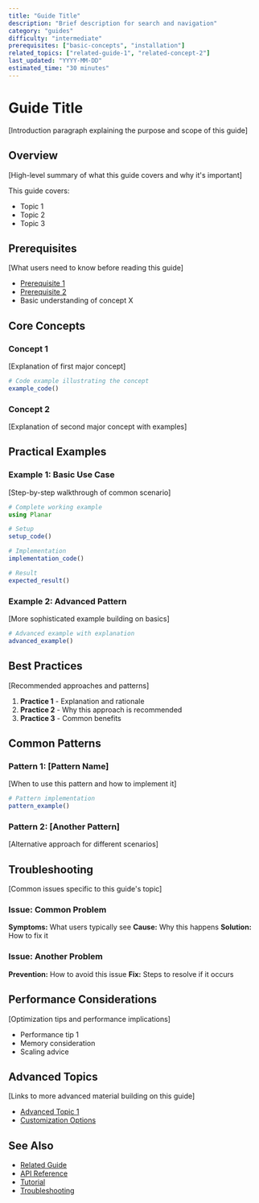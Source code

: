 ```yaml
---
title: "Guide Title"
description: "Brief description for search and navigation"
category: "guides"
difficulty: "intermediate"
prerequisites: ["basic-concepts", "installation"]
related_topics: ["related-guide-1", "related-concept-2"]
last_updated: "YYYY-MM-DD"
estimated_time: "30 minutes"
---
```


# Guide Title

[Introduction paragraph explaining the purpose and scope of this guide]

## Overview

[High-level summary of what this guide covers and why it's important]

This guide covers:
- Topic 1
- Topic 2  
- Topic 3

## Prerequisites

[What users need to know before reading this guide]

- [Prerequisite 1](../getting-started/prerequisite1.md)
- [Prerequisite 2](../guides/prerequisite2.md)
- Basic understanding of concept X

## Core Concepts

### Concept 1

[Explanation of first major concept]

```julia
# Code example illustrating the concept
example_code()
```

### Concept 2

[Explanation of second major concept with examples]

## Practical Examples

### Example 1: Basic Use Case

[Step-by-step walkthrough of common scenario]

```julia
# Complete working example
using Planar

# Setup
setup_code()

# Implementation
implementation_code()

# Result
expected_result()
```

### Example 2: Advanced Pattern

[More sophisticated example building on basics]

```julia
# Advanced example with explanation
advanced_example()
```

## Best Practices

[Recommended approaches and patterns]

1. **Practice 1** - Explanation and rationale
2. **Practice 2** - Why this approach is recommended
3. **Practice 3** - Common benefits

## Common Patterns

### Pattern 1: [Pattern Name]

[When to use this pattern and how to implement it]

```julia
# Pattern implementation
pattern_example()
```

### Pattern 2: [Another Pattern]

[Alternative approach for different scenarios]

## Troubleshooting

[Common issues specific to this guide's topic]

### Issue: Common Problem

**Symptoms:** What users typically see
**Cause:** Why this happens
**Solution:** How to fix it

### Issue: Another Problem

**Prevention:** How to avoid this issue
**Fix:** Steps to resolve if it occurs

## Performance Considerations

[Optimization tips and performance implications]

- Performance tip 1
- Memory consideration
- Scaling advice

## Advanced Topics

[Links to more advanced material building on this guide]

- [Advanced Topic 1](../advanced/advanced-topic1.md)
- [Customization Options](../advanced/customization.md)

## See Also

- [Related Guide](related-guide.md)
- [API Reference](../reference/api/relevant-api.md)
- [Tutorial](../getting-started/related-tutorial.md)
- [Troubleshooting](../troubleshooting/related-issues.md)
